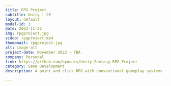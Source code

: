 ```yaml
---
title: RPG Project
subtitle: Unity | C#
layout: default
modal-id: 3
date: 2022-11-22
img: rpgproject.jpg
video: rpgproject.mp4
thumbnail: rpgproject.jpg
alt: image-alt
project-date: November 2022 - TBA
company: Personal
link: https://github.com/byounis/Unity_Fantasy_RPG_Project
category: Game Development
description: A point and click RPG with conventional gameplay systems found in many modern video games. It includes melee combat, simple ai, inventory management, abilities, quests and dialogue.

---
```

